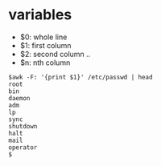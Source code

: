 # variables
- $0: whole line
- $1: first column
- $2: second column
..
- $n: nth column

```
$awk -F: '{print $1}' /etc/passwd | head
root
bin
daemon
adm
lp
sync
shutdown
halt
mail
operator
$
```

